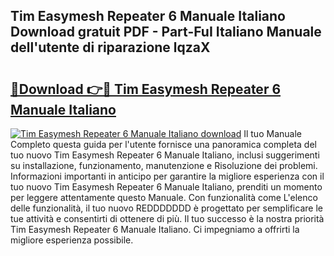 ## Tim Easymesh Repeater 6 Manuale Italiano Download gratuit PDF - Part-FuI Italiano Manuale dell'utente di riparazione lqzaX

# <h2><a href="http://dfg8m4k.blite.top/?on=Tim+Easymesh+Repeater+6+Manuale+Italiano">🔗Download 👉🔴 Tim Easymesh Repeater 6 Manuale Italiano</a></h2>

[![Tim Easymesh Repeater 6 Manuale Italiano download](https://i.imgur.com/lujVjoI.png)](http://dfg8m4k.blite.top/?on=Tim+Easymesh+Repeater+6+Manuale+Italiano)
Il tuo Manuale Completo questa guida per l'utente fornisce una panoramica completa del tuo nuovo Tim Easymesh Repeater 6 Manuale Italiano, inclusi suggerimenti su installazione, funzionamento, manutenzione e Risoluzione dei problemi. Informazioni importanti in anticipo per garantire la migliore esperienza con il tuo nuovo Tim Easymesh Repeater 6 Manuale Italiano, prenditi un momento per leggere attentamente questo Manuale. Con funzionalità come L'elenco delle funzionalità, il tuo nuovo REDDDDDDD è progettato per semplificare le tue attività e consentirti di ottenere di più. Il tuo successo è la nostra priorità Tim Easymesh Repeater 6 Manuale Italiano. Ci impegniamo a offrirti la migliore esperienza possibile.
